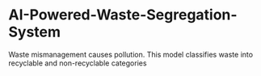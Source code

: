 # AI-Powered-Waste-Segregation-System
Waste mismanagement causes pollution. This model classifies waste into recyclable and non-recyclable categories
